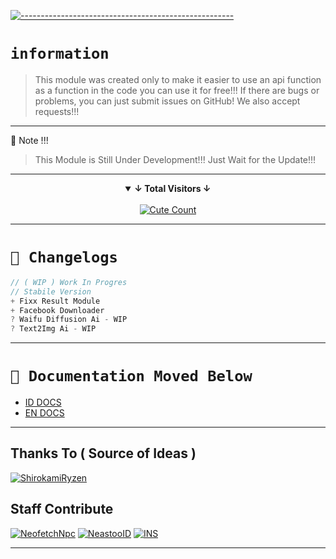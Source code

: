 [![-----------------------------------------------------](https://raw.githubusercontent.com/andreasbm/readme/master/assets/lines/colored.png)](#table-of-contents)

# `information`
> This module was created only to make it easier to use an api function as a function in the code
> you can use it for free!!!
> If there are bugs or problems, you can just submit issues on GitHub! We also accept requests!!!

---------

🛑 Note !!!
> This Module is Still Under Development!!! Just Wait for the Update!!!

---------

<details open align="center">
<summary><b>↓ Total Visitors ↓</b></summary>
<br>
<a href="https://www.instagram.com/fatih_frdaus"><img alt="Cute Count" src="https://count.getloli.com/get/@NeofetchNpc?theme=rule34"/></a>
</details>
</div>

---------

# `📍 Changelogs`
```js
// ( WIP ) Work In Progres
// Stabile Version
+ Fixx Result Module
+ Facebook Downloader
? Waifu Diffusion Ai - WIP
? Text2Img Ai - WIP
```

---------

# `📍 Documentation Moved Below`
- [ID DOCS](https://github.com/NeofetchNpc/NeastooAPI/wiki/Dokumentasi-%E2%80%90-ID)
- [EN DOCS](https://github.com/NeofetchNpc/NeastooAPI/wiki/Documentation-%E2%80%90-EN)

---------

## Thanks To ( Source of Ideas )
[![ShirokamiRyzen](https://github.com/ShirokamiRyzen.png?size=100)](https://github.com/ShirokamiRyzen)

## Staff Contribute
[![NeofetchNpc](https://github.com/NeofetchNpc.png?size=100)](https://github.com/NeofetchNpc)
[![NeastooID](https://github.com/NeeasTooID.png?size=100)](https://github.com/NeeasTooID)
[![INS](https://github.com/INsITdeveloper.png?size=100)](https://github.com/INsITdeveloper)

---------
